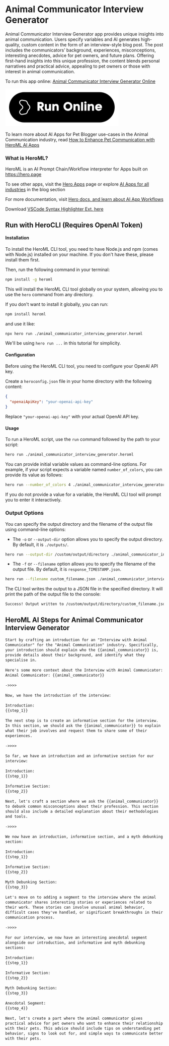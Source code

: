 # Animal Communicator Interview Generator

Animal Communicator Interview Generator app provides unique insights into animal communication. Users specify variables and AI generates high-quality, custom content in the form of an interview-style blog post. The post includes the communicators’ background, experiences, misconceptions, interesting anecdotes, advice for pet owners, and future plans. Offering first-hand insights into this unique profession, the content blends personal narratives and practical advice, appealing to pet owners or those with interest in animal communication.

To run this app online: [Animal Communicator Interview Generator Online](https://hero.page/app/animal-communicator-interview-generator-exclusive-animal-communicator-insights/tiCABFgfQU4pxUOerT1Z)

[![Run Animal Communicator Interview Generator Online](/assets/run.svg)](https://hero.page/app/animal-communicator-interview-generator-exclusive-animal-communicator-insights/tiCABFgfQU4pxUOerT1Z)

To learn more about AI Apps for Pet Blogger use-cases in the Animal Communication industry, read [How to Enhance Pet Communication with HeroML AI Apps](https://hero.page/blog/ai/animal-communication/how-to-enhance-pet-communication-with-heroml-ai-apps/170728)

### What is HeroML?
HeroML is an AI Prompt Chain/Workflow interpreter for Apps built on https://hero.page 

To see other apps, visit the [Hero Apps](https://hero.page/apps) page or explore [AI Apps for all industries](https://hero.page/blog) in the blog section

For more documentation, visit [Hero docs, and learn about AI App Workflows](https://hero.page/tutorials/introduction-to-heroml)

Download [VSCode Syntax Highlighter Ext. here](https://marketplace.visualstudio.com/items?itemName=hero-page.heroml)

## Run with HeroCLI (Requires OpenAI Token)

#### Installation

To install the HeroML CLI tool, you need to have Node.js and npm (comes with Node.js) installed on your machine. If you don't have these, please install them first. 

Then, run the following command in your terminal:

```bash
npm install -g heroml
```

This will install the HeroML CLI tool globally on your system, allowing you to use the `hero` command from any directory.

If you don't want to install it globally, you can run:

```bash
npm install heroml
```

and use it like:

```bash
npx hero run ./animal_communicator_interview_generator.heroml
```

We'll be using `hero run ...` in this tutorial for simplicity.

#### Configuration

Before using the HeroML CLI tool, you need to configure your OpenAI API key. 

Create a `heroconfig.json` file in your home directory with the following content:

```json
{
  "openaiApiKey": "your-openai-api-key"
}
```

Replace `"your-openai-api-key"` with your actual OpenAI API key.

#### Usage

To run a HeroML script, use the `run` command followed by the path to your script:

```bash
hero run ./animal_communicator_interview_generator.heroml
```

You can provide initial variable values as command-line options. For example, if your script expects a variable named `number_of_colors`, you can provide its value as follows:

```bash
hero run --number_of_colors 4 ./animal_communicator_interview_generator.heroml
```

If you do not provide a value for a variable, the HeroML CLI tool will prompt you to enter it interactively.

### Output Options

You can specify the output directory and the filename of the output file using command-line options:

- The `-o` or `--output-dir` option allows you to specify the output directory. By default, it is `./outputs/`.

```bash
hero run --output-dir /custom/output/directory ./animal_communicator_interview_generator.heroml
```

- The `-f` or `--filename` option allows you to specify the filename of the output file. By default, it is `response_TIMESTAMP.json`.

```bash
hero run --filename custom_filename.json ./animal_communicator_interview_generator.heroml
```

The CLI tool writes the output to a JSON file in the specified directory. It will print the path of the output file to the console:

```bash
Success! Output written to /custom/output/directory/custom_filename.json
```


## HeroML AI Steps for Animal Communicator Interview Generator
```
Start by crafting an introduction for an "Interview with Animal Communicator" for the "Animal Communication" industry. Specifically, your introduction should explain who the {{animal_communicator}} is, provide details about their background, and identify what they specialise in.

Here's some more context about the Interview with Animal Communicator:
Animal Communicator: {{animal_communicator}}

->>>>

Now, we have the introduction of the interview:

Introduction:
{{step_1}}

The next step is to create an informative section for the interview. In this section, we should ask the {{animal_communicator}} to explain what their job involves and request them to share some of their experiences.

->>>>

So far, we have an introduction and an informative section for our interview:

Introduction:
{{step_1}}

Informative Section: 
{{step_2}}

Next, let's craft a section where we ask the {{animal_communicator}} to debunk common misconceptions about their profession. This section should also include a detailed explanation about their methodologies and tools.

->>>>

We now have an introduction, informative section, and a myth debunking section:

Introduction:
{{step_1}}

Informative Section:
{{step_2}}

Myth Debunking Section:
{{step_3}}

Let's move on to adding a segment to the interview where the animal communicator shares interesting stories or experiences related to their work. These stories can involve unusual animal behavior, difficult cases they've handled, or significant breakthroughs in their communication process.

->>>>

For our interview, we now have an interesting anecdotal segment alongside our introduction, and informative and myth debunking sections:

Introduction:
{{step_1}}

Informative Section:
{{step_2}}

Myth Debunking Section:
{{step_3}}

Anecdotal Segment:
{{step_4}}

Next, let's create a part where the animal communicator gives practical advice for pet owners who want to enhance their relationship with their pets. This advice should include tips on understanding pet behavior, signs to look out for, and simple ways to communicate better with their pets.


```

